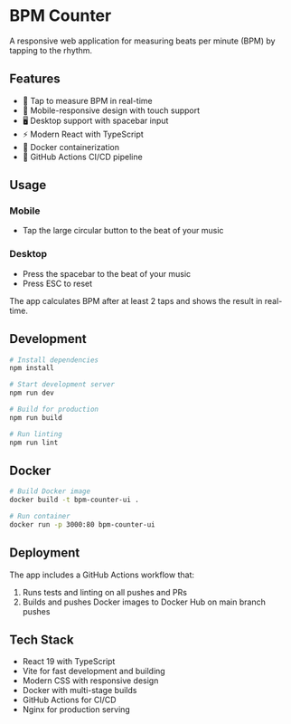 # BPM Counter

A responsive web application for measuring beats per minute (BPM) by tapping to the rhythm.

## Features

- 🎵 Tap to measure BPM in real-time
- 📱 Mobile-responsive design with touch support
- 🖥️ Desktop support with spacebar input
- ⚡ Modern React with TypeScript
- 🐳 Docker containerization
- 🚀 GitHub Actions CI/CD pipeline

## Usage

### Mobile
- Tap the large circular button to the beat of your music

### Desktop
- Press the spacebar to the beat of your music
- Press ESC to reset

The app calculates BPM after at least 2 taps and shows the result in real-time.

## Development

```bash
# Install dependencies
npm install

# Start development server
npm run dev

# Build for production
npm run build

# Run linting
npm run lint
```

## Docker

```bash
# Build Docker image
docker build -t bpm-counter-ui .

# Run container
docker run -p 3000:80 bpm-counter-ui
```

## Deployment

The app includes a GitHub Actions workflow that:
1. Runs tests and linting on all pushes and PRs
2. Builds and pushes Docker images to Docker Hub on main branch pushes

## Tech Stack

- React 19 with TypeScript
- Vite for fast development and building
- Modern CSS with responsive design
- Docker with multi-stage builds
- GitHub Actions for CI/CD
- Nginx for production serving
